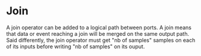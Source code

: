# Join
A join operator can be added to a logical path between ports. A join means that data or event reaching a join will be merged on the same output path. Said differently, the join operator must get "nb of samples" samples on each of its inputs before writing "nb of samples" on its ouput.
